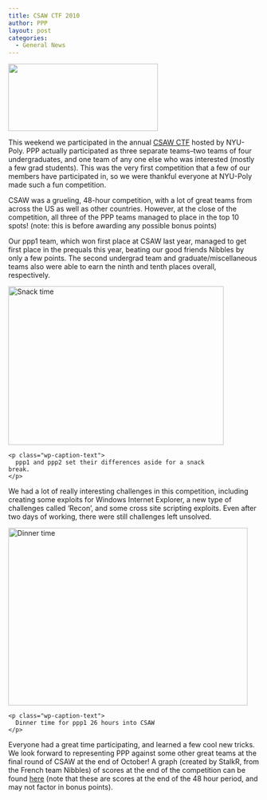 ```yaml
---
title: CSAW CTF 2010
author: PPP
layout: post
categories:
  - General News
---
```

<img class="aligncenter size-full wp-image-346" title="logo" src="http://ppp.cylab.cmu.edu/wordpress/wp-content/uploads/2010/09/logo1.jpg" alt="" width="300" height="135" />

This weekend we participated in the annual [CSAW CTF][1] hosted by NYU-Poly. PPP actually participated as three separate teams&#8211;two teams of four undergraduates, and one team of any one else who was interested (mostly a few grad students). This was the very first competition that a few of our members have participated in, so we were thankful everyone at NYU-Poly made such a fun competition.

CSAW was a grueling, 48-hour competition, with a lot of great teams from across the US as well as other countries. However, at the close of the competition, all three of the PPP teams managed to place in the top 10 spots! (note: this is before awarding any possible bonus points)

Our ppp1 team, which won first place at CSAW last year, managed to get first place in the prequals this year, beating our good friends Nibbles by only a few points. The second undergrad team and graduate/miscellaneous teams also were able to earn the ninth and tenth places overall, respectively.

<p style="text-align: center;">
  <div id="attachment_344" style="width: 442px" class="wp-caption aligncenter">
    <img class="size-full wp-image-344 " title="Snack time" src="http://ppp.cylab.cmu.edu/wordpress/wp-content/uploads/2010/09/IMG_20100925_185732.jpg" alt="Snack time" width="432" height="318" />
    
    <p class="wp-caption-text">
      ppp1 and ppp2 set their differences aside for a snack break.
    </p>
  </div>
  
  <p>
    We had a lot of really interesting challenges in this competition, including creating some exploits for Windows Internet Explorer, a new type of challenges called &#8216;Recon&#8217;, and some cross site scripting exploits. Even after two days of working, there were still challenges left unsolved.
  </p>
  
  <div id="attachment_347" style="width: 490px" class="wp-caption aligncenter">
    <img class="size-full wp-image-347 " title="Dinner" src="http://ppp.cylab.cmu.edu/wordpress/wp-content/uploads/2010/09/IMG_20100925_221442.jpg" alt="Dinner time" width="480" height="356" />
    
    <p class="wp-caption-text">
      Dinner time for ppp1 26 hours into CSAW
    </p>
  </div>
  
  <p>
    Everyone had a great time participating, and learned a few cool new tricks. We look forward to representing PPP against some other great teams at the final round of CSAW at the end of October! A graph (created by StalkR, from the French team Nibbles) of scores at the end of the competition can be found <a href="http://ppp.cylab.cmu.edu/csaw2010/graph.htm" target="_blank">here</a> (note that these are scores at the end of the 48 hour period, and may not factor in bonus points).
  </p>

 [1]: http://www.poly.edu/csaw-CTF